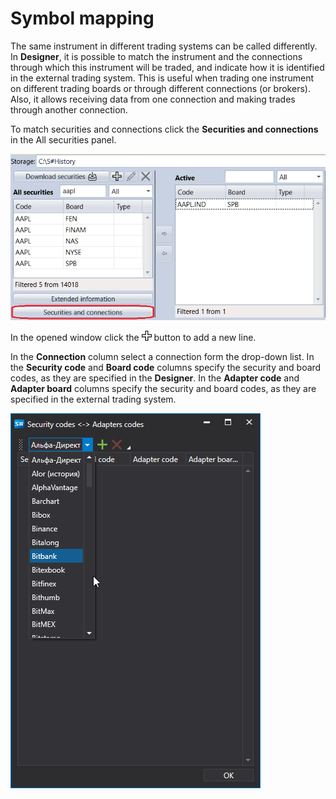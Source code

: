 # Symbol mapping

The same instrument in different trading systems can be called differently. In **Designer**, it is possible to match the instrument and the connections through which this instrument will be traded, and indicate how it is identified in the external trading system. This is useful when trading one instrument on different trading boards or through different connections (or brokers). Also, it allows receiving data from one connection and making trades through another connection.

To match securities and connections click the **Securities and connections** in the All securities panel.

![Designer Security mapping 00](../images/Designer_Security_mapping_00.png)

In the opened window click the ![Designer Creation tool 00](../images/Designer_Creation_tool_00.png) button to add a new line.

In the **Connection** column select a connection form the drop\-down list. In the **Security code** and **Board code** columns specify the security and board codes, as they are specified in the **Designer**. In the **Adapter code** and **Adapter board** columns specify the security and board codes, as they are specified in the external trading system.

![Designer Security mapping 01](../images/Designer_Security_mapping_01.png)
